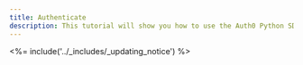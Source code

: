 ```yaml
---
title: Authenticate
description: This tutorial will show you how to use the Auth0 Python SDK to add authentication and authorization to your API.
---
```


<%= include('../_includes/_updating_notice') %>
